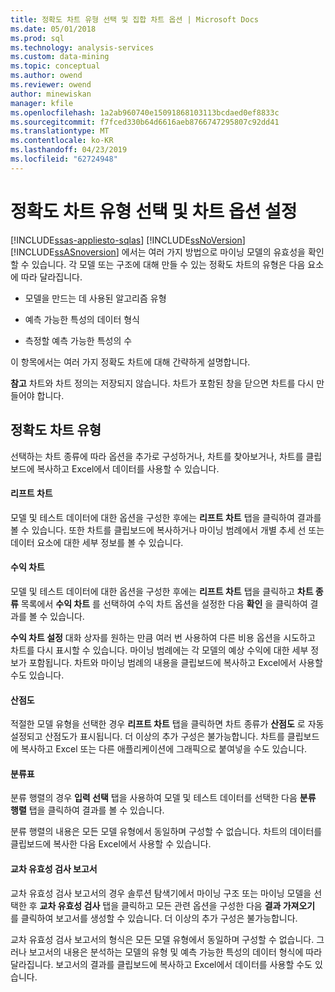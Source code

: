 ```yaml
---
title: 정확도 차트 유형 선택 및 집합 차트 옵션 | Microsoft Docs
ms.date: 05/01/2018
ms.prod: sql
ms.technology: analysis-services
ms.custom: data-mining
ms.topic: conceptual
ms.author: owend
ms.reviewer: owend
author: minewiskan
manager: kfile
ms.openlocfilehash: 1a2ab960740e15091868103113bcdaed0ef8833c
ms.sourcegitcommit: f7fced330b64d6616aeb8766747295807c92dd41
ms.translationtype: MT
ms.contentlocale: ko-KR
ms.lasthandoff: 04/23/2019
ms.locfileid: "62724948"
---
```

# <a name="choose-an-accuracy-chart-type-and-set-chart-options"></a>정확도 차트 유형 선택 및 차트 옵션 설정
[!INCLUDE[ssas-appliesto-sqlas](../../includes/ssas-appliesto-sqlas.md)]
  [!INCLUDE[ssNoVersion](../../includes/ssnoversion-md.md)] [!INCLUDE[ssASnoversion](../../includes/ssasnoversion-md.md)] 에서는 여러 가지 방법으로 마이닝 모델의 유효성을 확인할 수 있습니다. 각 모델 또는 구조에 대해 만들 수 있는 정확도 차트의 유형은 다음 요소에 따라 달라집니다.  
  
-   모델을 만드는 데 사용된 알고리즘 유형  
  
-   예측 가능한 특성의 데이터 형식  
  
-   측정할 예측 가능한 특성의 수  
  
 이 항목에서는 여러 가지 정확도 차트에 대해 간략하게 설명합니다.  
  
 **참고** 차트와 차트 정의는 저장되지 않습니다. 차트가 포함된 창을 닫으면 차트를 다시 만들어야 합니다.  
  
## <a name="accuracy-chart-types"></a>정확도 차트 유형  
 선택하는 차트 종류에 따라 옵션을 추가로 구성하거나, 차트를 찾아보거나, 차트를 클립보드에 복사하고 Excel에서 데이터를 사용할 수 있습니다.  
  
#### <a name="lift-chart"></a>리프트 차트  
 모델 및 테스트 데이터에 대한 옵션을 구성한 후에는 **리프트 차트** 탭을 클릭하여 결과를 볼 수 있습니다. 또한 차트를 클립보드에 복사하거나 마이닝 범례에서 개별 추세 선 또는 데이터 요소에 대한 세부 정보를 볼 수 있습니다.  
  
#### <a name="profit-chart"></a>수익 차트  
 모델 및 테스트 데이터에 대한 옵션을 구성한 후에는 **리프트 차트** 탭을 클릭하고 **차트 종류** 목록에서 **수익 차트** 를 선택하여 수익 차트 옵션을 설정한 다음 **확인** 을 클릭하여 결과를 볼 수 있습니다.  
  
 **수익 차트 설정** 대화 상자를 원하는 만큼 여러 번 사용하여 다른 비용 옵션을 시도하고 차트를 다시 표시할 수 있습니다. 마이닝 범례에는 각 모델의 예상 수익에 대한 세부 정보가 포함됩니다. 차트와 마이닝 범례의 내용을 클립보드에 복사하고 Excel에서 사용할 수도 있습니다.  
  
#### <a name="scatter-plot"></a>산점도  
 적절한 모델 유형을 선택한 경우 **리프트 차트** 탭을 클릭하면 차트 종류가 **산점도** 로 자동 설정되고 산점도가 표시됩니다. 더 이상의 추가 구성은 불가능합니다. 차트를 클립보드에 복사하고 Excel 또는 다른 애플리케이션에 그래픽으로 붙여넣을 수도 있습니다.  
  
#### <a name="classification-matrix"></a>분류표  
 분류 행렬의 경우 **입력 선택** 탭을 사용하여 모델 및 테스트 데이터를 선택한 다음 **분류 행렬** 탭을 클릭하여 결과를 볼 수 있습니다.  
  
 분류 행렬의 내용은 모든 모델 유형에서 동일하며 구성할 수 없습니다. 차트의 데이터를 클립보드에 복사한 다음 Excel에서 사용할 수 있습니다.  
  
#### <a name="cross-validation-report"></a>교차 유효성 검사 보고서  
 교차 유효성 검사 보고서의 경우 솔루션 탐색기에서 마이닝 구조 또는 마이닝 모델을 선택한 후 **교차 유효성 검사** 탭을 클릭하고 모든 관련 옵션을 구성한 다음 **결과 가져오기** 를 클릭하여 보고서를 생성할 수 있습니다. 더 이상의 추가 구성은 불가능합니다.  
  
 교차 유효성 검사 보고서의 형식은 모든 모델 유형에서 동일하며 구성할 수 없습니다. 그러나 보고서의 내용은 분석하는 모델의 유형 및 예측 가능한 특성의 데이터 형식에 따라 달라집니다. 보고서의 결과를 클립보드에 복사하고 Excel에서 데이터를 사용할 수도 있습니다.  
  
  
